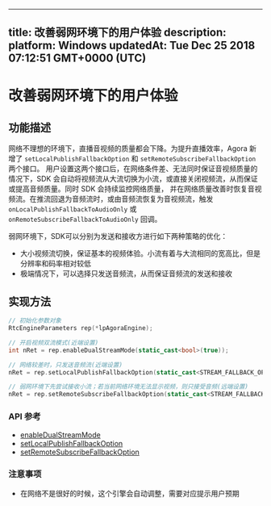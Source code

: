 
---
title: 改善弱网环境下的用户体验
description: 
platform: Windows
updatedAt: Tue Dec 25 2018 07:12:51 GMT+0000 (UTC)
---
# 改善弱网环境下的用户体验
## 功能描述

网络不理想的环境下，直播音视频的质量都会下降。为提升直播效率，Agora 新增了 `setLocalPublishFallbackOption` 和 `setRemoteSubscribeFallbackOption` 两个接口。 用户设置这两个接口后，在网络条件差、无法同时保证音视频质量的情况下，SDK 会自动将视频流从大流切换为小流，或直接关闭视频流，从而保证或提高音频质量。同时 SDK 会持续监控网络质量， 并在网络质量改善时恢复音视频流。在推流回退为音频流时，或由音频流恢复为音视频流，触发 `onLocalPublishFallbackToAudioOnly` 或 `onRemoteSubscribeFallbackToAudioOnly` 回调。

弱网环境下，SDK可以分别为发送和接收方进行如下两种策略的优化：

* 大小视频流切换，保证基本的视频体验。小流有着与大流相同的宽高比，但是分辨率和码率相对较低
* 极端情况下，可以选择只发送音频流，从而保证音频流的发送和接收

## 实现方法

```C++
// 初始化参数对象
RtcEngineParameters rep(*lpAgoraEngine);

// 开启视频双流模式(近端设置)
int nRet = rep.enableDualStreamMode(static_cast<bool>(true));

// 网络较差时，只发送音频流(近端设置)
nRet = rep.setLocalPublishFallbackOption(static_cast<STREAM_FALLBACK_OPTIONS>(STREAM_FALLBACK_OPTION_AUDIO_ONLY));

// 弱网环境下先尝试接收小流；若当前网络环境无法显示视频，则只接受音频(远端设置)
nRet = rep.setRemoteSubscribeFallbackOption(static_cast<STREAM_FALLBACK_OPTIONS>(STREAM_FALLBACK_OPTION_AUDIO_ONLY));

```

### API 参考
* [enableDualStreamMode](https://docs.agora.io/cn/Interactive%20Broadcast/API%20Reference/cpp/classagora_1_1rtc_1_1_rtc_engine_parameters.html#a65faf883ce4aa9d596741552825cbd33)
* [setLocalPublishFallbackOption](https://docs.agora.io/cn/Interactive%20Broadcast/API%20Reference/cpp/classagora_1_1rtc_1_1_rtc_engine_parameters.html#a0402734b50749081b20db3826f6f00ec)
* [setRemoteSubscribeFallbackOption](https://docs.agora.io/cn/Interactive%20Broadcast/API%20Reference/cpp/classagora_1_1rtc_1_1_rtc_engine_parameters.html#a50e727c34b662de64c03b0479a7fe8e7)

### 注意事项
* 在网络不是很好的时候，这个引擎会自动调整，需要对应提示用户预期
